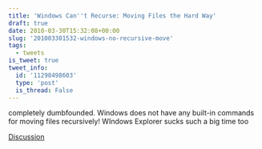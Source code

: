 ```yaml
---
title: 'Windows Can''t Recurse: Moving Files the Hard Way'
draft: true
date: 2010-03-30T15:32:08+00:00
slug: '201003301532-windows-no-recursive-move'
tags:
  - tweets
is_tweet: true
tweet_info:
  id: '11298498603'
  type: 'post'
  is_thread: False
---
```




completely dumbfounded. Windows does not have any built-in commands for moving files recursively! WIndows Explorer sucks such a big time too

[Discussion](https://x.com/sytelus/status/11298498603)
